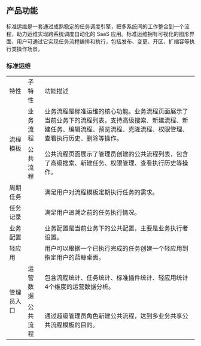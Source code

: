 ## 产品功能

标准运维是一套通过成熟稳定的任务调度引擎，把多系统间的工作整合到一个流程，助力运维实现跨系统调度自动化的 SaaS 应用。标准运维拥有可视化的图形界面，用户可通过它实现任务流程编排和执行，包括发布、变更、开区、扩缩容等执行类操作场景。

### 标准运维

<table><tbody>
<tr><td>	特性	</td><td>	子特性	</td><td>	功能描述	</td></tr>

<tr><td rowspan="2" >	流程模板
</td><td>	业务流程	</td><td>	 业务流程是标准运维的核心功能。业务流程页面展示了当前业务下的流程列表，支持高级搜索、新建流程、新建任务、编辑流程、预览流程、克隆流程、权限管理、查看执行历史、删除等操作。</td></tr>

<tr><td>	公共流程	</td><td>	公共流程页面展示了管理员创建的公共流程列表，包含了高级搜索、新建任务、权限管理、查看执行历史等操作。</td></tr>

<tr><td>	周期任务	</td><td>	               	</td><td>	  满足用户对流程模板定期执行任务的需求。	</td></tr>

<tr><td>	任务记录	</td><td>	              	</td><td>	 满足用户追溯之前的任务执行情况。 </td></tr>

<tr><td>	业务配置	</td><td>	               	</td><td>	 业务配置是当前业务下的公共配置，主要是业务执行者设置。             	</td></tr>

<tr><td>	轻应用	</td><td>	                  	</td><td>	 用户可以根据一个已执行完成的任务创建一个轻应用到指定用户的蓝鲸桌面。</td></tr>

<tr><td rowspan="2" >	管理员入口
</td><td>	运营数据	</td><td> 包含流程统计、任务统计、标准插件统计、轻应用统计4个维度的运营数据分析。		</td></tr>
<tr><td>	公共流程	</td><td>	通过超级管理员角色新建公共流程，达到多业务共享公共流程模板的目的。	</td></tr>

</tbody></table>
